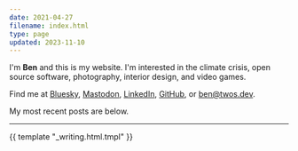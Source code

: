 ```yaml
---
date: 2021-04-27
filename: index.html
type: page
updated: 2023-11-10
---
```


I'm **Ben**
and this is my website.
I'm interested in the climate crisis,
open source software,
photography,
interior design,
and video games.

Find me at [Bluesky](https://bsky.app/profile/twos.dev),
[Mastodon](https://hachyderm.io/@glacials),
[LinkedIn](https://linkedin.com/in/ben),  [GitHub](https://github.com/glacials), or
[ben@twos.dev](mailto:ben@twos.dev).

My most recent posts are below.

---

{{ template "_writing.html.tmpl" }}
